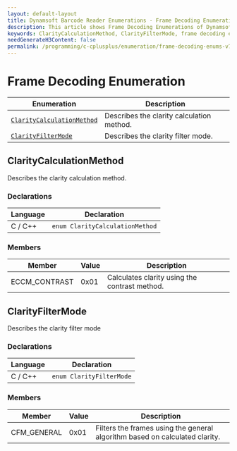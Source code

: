 ```yaml
---
layout: default-layout
title: Dynamsoft Barcode Reader Enumerations - Frame Decoding Enumerations
description: This article shows Frame Decoding Enumerations of Dynamsoft Barcode Reader.
keywords: ClarityCalculationMethod, ClarityFilterMode, frame decoding enumeration, enumeration
needGenerateH3Content: false
permalink: /programming/c-cplusplus/enumeration/frame-decoding-enums-v7.6.0.html
---
```



# Frame Decoding Enumeration

  | Enumeration | Description |
  |-------------|-------------|
  | [`ClarityCalculationMethod`](#claritycalculationmethod) | Describes the clarity calculation method. |
  | [`ClarityFilterMode`](#clarityfiltermode) | Describes the clarity filter mode. |
  
## ClarityCalculationMethod

Describes the clarity calculation method.

### Declarations

| Language | Declaration |
| -------- | ----------- |
| C / C++ | `enum ClarityCalculationMethod` |

### Members

| Member | Value | Description |
| --------------------------  | ----- | ----------- |
| ECCM_CONTRAST | 0x01 | Calculates clarity using the contrast method. |

## ClarityFilterMode

Describes the clarity filter mode

### Declarations

| Language | Declaration |
| -------- | ----------- |
| C / C++ | `enum ClarityFilterMode` |

### Members

| Member | Value | Description |
| --------------------------  | ----- | ----------- |
| CFM_GENERAL | 0x01 | Filters the frames using the general algorithm based on calculated clarity. |
